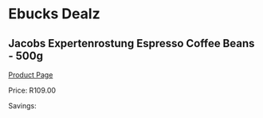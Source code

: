 
# Ebucks Dealz
## Jacobs Expertenrostung Espresso Coffee Beans - 500g
[Product Page](https://www.ebucks.com/web/shop/productSelected.do?prodId=370804475&catId=714893646)

Price: R109.00

Savings: 


	